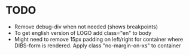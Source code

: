 # TODO

- Remove debug-div when not needed (shows breakpoints) 
- To get english version of LOGO add class="en" to body
- Might need to remove 15px padding on left/right for container where DIBS-form is rendered. Apply class "no-margin-on-xs" to container



